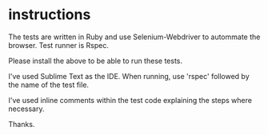 # instructions
The tests are written in Ruby and use Selenium-Webdriver to autommate the browser. Test runner is Rspec. 

Please install the above to be able to run these tests.

I've used Sublime Text as the IDE. When running, use 'rspec' followed by the name of the test file.

I've used inline comments within the test code explaining the steps where necessary.

Thanks.



<!-- just a line of comment -->
